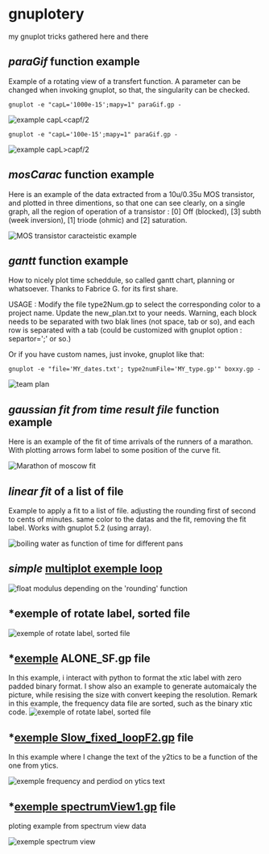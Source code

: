 # gnuplotery
my gnuplot tricks gathered here and there

*paraGif* function example
--------------------------
Example of a rotating view of a transfert function. A parameter can be changed when invoking gnuplot, so that, the singularity can be checked.

`gnuplot -e "capL='1000e-15';mapy=1" paraGif.gp -`

![example capL<capf/2](./PZx2_100f.gif)

`gnuplot -e "capL='100e-15';mapy=1" paraGif.gp -`

![example capL>capf/2](./PZ1x_1000e-15.gif)

*mosCarac* function example
--------------------------

Here is an example of the data extracted from a 10u/0.35u MOS transistor, and plotted in three dimentions, so that one can see clearly, on a single graph, all the region of operation of a transistor : [0] Off (blocked), [3] subth (week inversion), [1] triode (ohmic) and [2] saturation.

![MOS transistor caracteistic example ](./carac_v8.png)


*gantt* function example
--------------------------

How to nicely plot time scheddule, so called gantt chart, planning or whatsoever. Thanks to Fabrice G. for its first share.

USAGE : 
Modify the file type2Num.gp to select the corresponding  color to a project name. Update the new_plan.txt to your needs. Warning, each block needs to be separated with two blak lines (not space, tab or so), and each row is separated with a tab (could be customized with gnuplot option : separtor=';' or so.)

Or if you have custom names, just invoke, gnuplot like that:

`gnuplot -e "file='MY_dates.txt'; type2numFile='MY_type.gp'" boxxy.gp -`


![team plan ](./schedule_2017-07-18.png)


*gaussian fit from time result file* function example
--------------------------

Here is an example of the fit of time arrivals of the runners of a marathon. With plotting arrows form label to some position of the curve fit.

![Marathon of moscow fit ](./marathon.png)


*linear fit* of a list of file 
--------------------------

Example to apply a fit to a list of file. adjusting the rounding first of second to cents of minutes. same color to the datas and the fit, removing the fit label. Works with gnuplot 5.2 (using array).

![boiling water as function of time for different pans](./INDUCTION/res4.png)


*simple* [multiplot exemple loop](./exemple/multiplot_modf.gp)
--------------------------
![float modulus depending on the 'rounding' function ](./exemple/modf.png)


*exemple of rotate label, sorted file
--------------------------
![exemple of rotate label, sorted file ](./exemple/Slow_alone.png)

*[exemple](./exemple/ALONE_SF.gp) ALONE_SF.gp file
--------------------------
In this example, i interact with python to format the xtic label with zero padded binary format.
I show also an example to generate automaicaly the picture, while resising the size with convert keeping the resolution.
Remark in this example, the frequency data file are sorted, such as the binary xtic code.
![exemple of rotate label, sorted file ](./exemple/ALONE_SF.png)


*[exemple Slow_fixed_loopF2.gp](./exemple/Slow_fixed_loopF2.gp)  file
--------------------------
In this example where I change the text of the y2tics to be a function of the one from ytics.

![exemple frequency and perdiod on ytics text ](./exemple/freqS_14_loopF.png)

*[exemple spectrumView1.gp](./exemple/spectrumView1.gp) file
--------------------------
ploting example from spectrum view data

![exemple spectrum view ](./exemple/spectrumView1.png)


